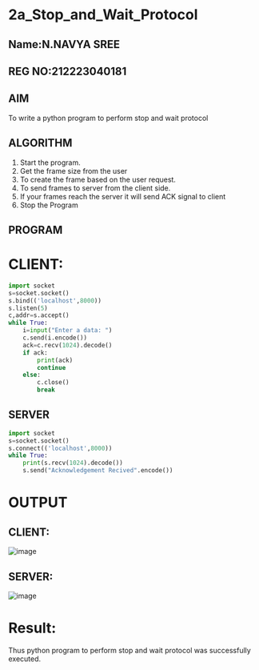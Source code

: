 # 2a_Stop_and_Wait_Protocol
## Name:N.NAVYA SREE
## REG NO:212223040181
## AIM 
To write a python program to perform stop and wait protocol
## ALGORITHM
1. Start the program.
2. Get the frame size from the user
3. To create the frame based on the user request.
4. To send frames to server from the client side.
5. If your frames reach the server it will send ACK signal to client
6. Stop the Program
## PROGRAM
# CLIENT:
```python
import socket
s=socket.socket()
s.bind(('localhost',8000))
s.listen(5)
c,addr=s.accept()
while True:
    i=input("Enter a data: ")
    c.send(i.encode())
    ack=c.recv(1024).decode()
    if ack:
        print(ack)
        continue
    else:
        c.close()
        break
```

## SERVER
```python
import socket
s=socket.socket()
s.connect(('localhost',8000))
while True:
    print(s.recv(1024).decode())
    s.send("Acknowledgement Recived".encode())  
```
# OUTPUT
## CLIENT:

![image](https://github.com/AshwinKumar-Saveetha/2a_Stop_and_Wait_Protocol/assets/155129814/c974d6eb-c9d4-4fe9-8658-0ae9a83429aa)

## SERVER:

![image](https://github.com/AshwinKumar-Saveetha/2a_Stop_and_Wait_Protocol/assets/155129814/9fac3e9f-7f5d-4c94-9a8d-836d4c453af5)


# Result:
Thus python program to perform stop and wait protocol was successfully executed.
